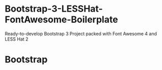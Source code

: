 Bootstrap-3-LESSHat-FontAwesome-Boilerplate
===========================================

Ready-to-develop Bootstrap 3 Project packed with Font Awesome 4 and LESS Hat 2

Bootstrap
===========================================
